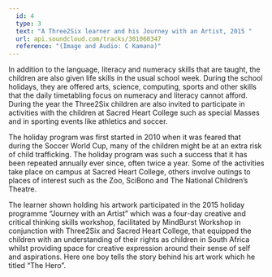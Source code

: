 ```yaml
---
  id: 4
  type: 3
  text: "A Three2Six learner and his Journey with an Artist, 2015 "
  url: api.soundcloud.com/tracks/301060347
  reference: "(Image and Audio: C Kamana)"
---
```

In addition to the language, literacy and numeracy skills that are taught, the children are also given life skills in the usual school week. During the school holidays, they are offered arts, science, computing, sports and other skills that the daily timetabling focus on numeracy and literacy cannot afford. During the year the Three2Six children are also invited to participate in activities with the children at Sacred Heart College such as special Masses and in sporting events like athletics and soccer.

The holiday program was first started in 2010 when it was feared that during the Soccer World Cup, many of the children might be at an extra risk of child trafficking. The holiday program was such a success that it has been repeated annually ever since, often twice a year. Some of the activities take place on campus at Sacred Heart College, others involve outings to places of interest such as the Zoo, SciBono and The National Children’s Theatre. 

The learner shown holding his artwork participated in the 2015 holiday programme “Journey with an Artist” which was a four-day creative and critical thinking skills workshop, facilitated by MindBurst Workshop in conjunction with Three2Six and Sacred Heart College, that equipped the children with an understanding of their rights as children in South Africa whilst providing space for creative expression around their sense of self and aspirations. Here one boy tells the story behind his art work which he titled “The Hero”.  

  